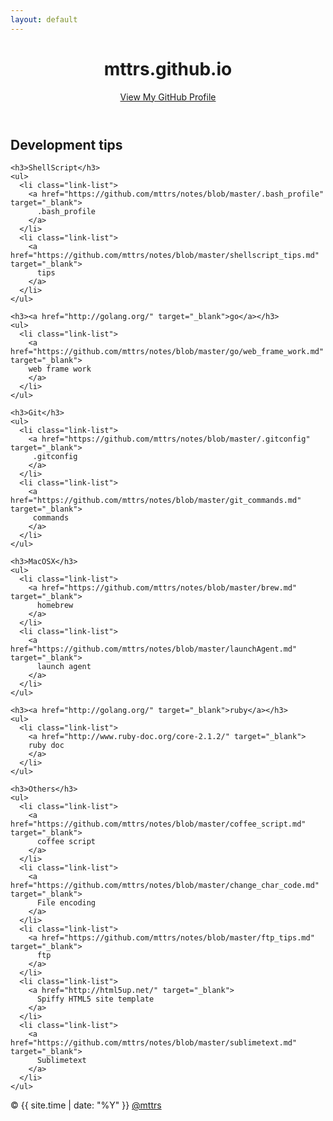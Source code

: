 ```yaml
---
layout: default
---
```


<div class="wrapper">
  <header>
    <h1>mttrs.github.io</h1>
    <p class="view">
      <a href="https://github.com/mttrs">View My GitHub Profile</a>
    </p>
  </header>

  <section>
    <h2>Development tips</h2>

    <h3>ShellScript</h3>
    <ul>
      <li class="link-list">
        <a href="https://github.com/mttrs/notes/blob/master/.bash_profile" target="_blank">
          .bash_profile
        </a>
      </li>
      <li class="link-list">
        <a href="https://github.com/mttrs/notes/blob/master/shellscript_tips.md" target="_blank">
          tips
        </a>
      </li>
    </ul>
    
    <h3><a href="http://golang.org/" target="_blank">go</a></h3>
    <ul>
      <li class="link-list">
        <a href="https://github.com/mttrs/notes/blob/master/go/web_frame_work.md" target="_blank">
        web frame work
        </a>
      </li>
    </ul>

    <h3>Git</h3>
    <ul>
      <li class="link-list">
        <a href="https://github.com/mttrs/notes/blob/master/.gitconfig" target="_blank">
         .gitconfig
        </a>
      </li>
      <li class="link-list">
        <a href="https://github.com/mttrs/notes/blob/master/git_commands.md" target="_blank">
         commands
        </a>
      </li>
    </ul>

    <h3>MacOSX</h3>
    <ul>
      <li class="link-list">
        <a href="https://github.com/mttrs/notes/blob/master/brew.md" target="_blank">
          homebrew
        </a>
      </li>
      <li class="link-list">
        <a href="https://github.com/mttrs/notes/blob/master/launchAgent.md" target="_blank">
          launch agent
        </a>
      </li>
    </ul>
    
    <h3><a href="http://golang.org/" target="_blank">ruby</a></h3>
    <ul>
      <li class="link-list">
        <a href="http://www.ruby-doc.org/core-2.1.2/" target="_blank">
        ruby doc
        </a>
      </li>
    </ul>

    <h3>Others</h3>
    <ul>
      <li class="link-list">
        <a href="https://github.com/mttrs/notes/blob/master/coffee_script.md" target="_blank">
          coffee script
        </a>
      </li>
      <li class="link-list">
        <a href="https://github.com/mttrs/notes/blob/master/change_char_code.md" target="_blank">
          File encoding
        </a>
      </li>
      <li class="link-list">
        <a href="https://github.com/mttrs/notes/blob/master/ftp_tips.md" target="_blank">
          ftp
        </a>
      </li>
      <li class="link-list">
        <a href="http://html5up.net/" target="_blank">
          Spiffy HTML5 site template
        </a>
      </li>
      <li class="link-list">
        <a href="https://github.com/mttrs/notes/blob/master/sublimetext.md" target="_blank">
          Sublimetext
        </a>
      </li>
    </ul>
  </section>

  <footer>
    &copy; {{ site.time | date: "%Y" }} <a href="https://github.com/mttrs" target="_blank">@mttrs</a>
  </footer>

</div>
<script src="javascripts/scale.fix.js"></script>
